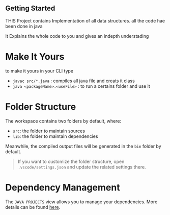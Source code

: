 ## Getting Started

THIS Project contains Implementation of all data structures.
all the code hae been done in java

It Explains the whole code to you and gives an indepth understading

# Make It Yours

to make it yours in your CLI type

- `javac src/*.java` : compiles all java file and creats it class
- `java <packageName>.<useFile>` : to run a certains folder and use it

# Folder Structure

The workspace contains two folders by default, where:

- `src`: the folder to maintain sources
- `lib`: the folder to maintain dependencies

Meanwhile, the compiled output files will be generated in the `bin` folder by default.

> If you want to customize the folder structure, open `.vscode/settings.json` and update the related settings there.

# Dependency Management

The `JAVA PROJECTS` view allows you to manage your dependencies. More details can be found [here](https://github.com/microsoft/vscode-java-dependency#manage-dependencies).
